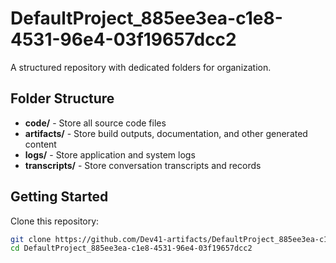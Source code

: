 # DefaultProject_885ee3ea-c1e8-4531-96e4-03f19657dcc2
A structured repository with dedicated folders for organization.

## Folder Structure

- **code/** - Store all source code files
- **artifacts/** - Store build outputs, documentation, and other generated content
- **logs/** - Store application and system logs
- **transcripts/** - Store conversation transcripts and records

## Getting Started

Clone this repository:
```bash
git clone https://github.com/Dev41-artifacts/DefaultProject_885ee3ea-c1e8-4531-96e4-03f19657dcc2
cd DefaultProject_885ee3ea-c1e8-4531-96e4-03f19657dcc2
```
